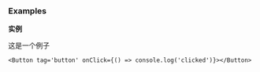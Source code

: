 ### Examples

**实例**

这是一个例子

```
<Button tag='button' onClick={() => console.log('clicked')}></Button>

```

